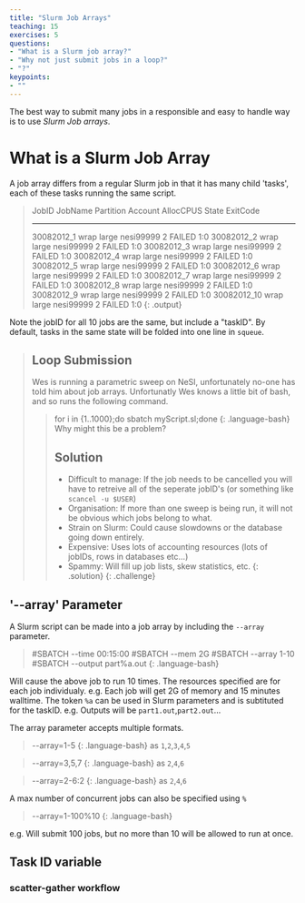 ```yaml
---
title: "Slurm Job Arrays"
teaching: 15
exercises: 5
questions:
- "What is a Slurm job array?"
- "Why not just submit jobs in a loop?"
- "?"
keypoints:
- ""
---
```


The best way to submit many jobs in a responsible and easy to handle way is to use _Slurm Job arrays_.

# What is a Slurm Job Array

A job array differs from a regular Slurm job in that it has many child 'tasks', each of these tasks running the same script.

> JobID           JobName  Partition    Account  AllocCPUS      State ExitCode 
> ------------ ---------- ---------- ---------- ---------- ---------- -------- 
> 30082012_1         wrap      large  nesi99999          2     FAILED      1:0 
> 30082012_2         wrap      large  nesi99999          2     FAILED      1:0 
> 30082012_3         wrap      large  nesi99999          2     FAILED      1:0 
> 30082012_4         wrap      large  nesi99999          2     FAILED      1:0 
> 30082012_5         wrap      large  nesi99999          2     FAILED      1:0 
> 30082012_6         wrap      large  nesi99999          2     FAILED      1:0 
> 30082012_7         wrap      large  nesi99999          2     FAILED      1:0 
> 30082012_8         wrap      large  nesi99999          2     FAILED      1:0 
> 30082012_9         wrap      large  nesi99999          2     FAILED      1:0 
> 30082012_10        wrap      large  nesi99999          2     FAILED      1:0 
{: .output}

Note the jobID for all 10 jobs are the same, but include a "taskID".
By default, tasks in the same state will be folded into one line in `squeue`.


> ## Loop Submission
> 
> Wes is running a parametric sweep on NeSI, unfortunately no-one has told him about job arrays.
> Unfortunatly Wes knows a little bit of bash, and so runs the following command.
> > for i in {1..1000};do sbatch myScript.sl;done
> {: .language-bash}
> Why might this be a problem?
> > ## Solution
> >
> > * Difficult to manage: If the job needs to be cancelled you will have to retreive all of the seperate jobID's (or something like `scancel -u $USER`)
> > * Organisation: If more than one sweep is being run, it will not be obvious which jobs belong to what.
> > * Strain on Slurm: Could cause slowdowns or the database going down entirely.
> > * Expensive: Uses lots of accounting resources (lots of jobIDs, rows in databases etc...)
> > * Spammy: Will fill up job lists, skew statistics, etc.
> {: .solution}
{: .challenge}

## '--array' Parameter

A Slurm script can be made into a job array by including the `--array` parameter.

> #SBATCH --time    00:15:00
> #SBATCH --mem     2G
> #SBATCH --array   1-10
> #SBATCH --output  part%a.out
{: .language-bash}

Will cause the above job to run 10 times.
The resources specified are for each job individualy. e.g. Each job will get 2G of memory and 15 minutes walltime.
The token `%a` can be used in Slurm parameters and is subtituted for the taskID. e.g. Outputs will be `part1.out`,`part2.out`...

The array parameter accepts multiple formats.

> --array=1-5
{: .language-bash}
as `1`,`2`,`3`,`4`,`5`

> --array=3,5,7
{: .language-bash}
as `2`,`4`,`6`

> --array=2-6:2
{: .language-bash}
as `2`,`4`,`6`

A max number of concurrent jobs can also be specified using `%`
> --array=1-100%10
{: .language-bash}

e.g. Will submit 100 jobs, but no more than 10 will be allowed to run at once.



## Task ID variable




### scatter-gather workflow
